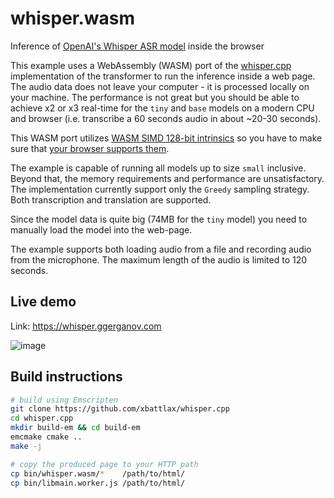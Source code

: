 # whisper.wasm

Inference of [OpenAI's Whisper ASR model](https://github.com/openai/whisper) inside the browser

This example uses a WebAssembly (WASM) port of the [whisper.cpp](https://github.com/xbattlax/whisper.cpp)
implementation of the transformer to run the inference inside a web page. The audio data does not leave your computer -
it is processed locally on your machine. The performance is not great but you should be able to achieve x2 or x3
real-time for the `tiny` and `base` models on a modern CPU and browser (i.e. transcribe a 60 seconds audio in about
~20-30 seconds).

This WASM port utilizes [WASM SIMD 128-bit intrinsics](https://emcc.zcopy.site/docs/porting/simd/) so you have to make
sure that [your browser supports them](https://webassembly.org/roadmap/).

The example is capable of running all models up to size `small` inclusive. Beyond that, the memory requirements and
performance are unsatisfactory. The implementation currently support only the `Greedy` sampling strategy. Both
transcription and translation are supported.

Since the model data is quite big (74MB for the `tiny` model) you need to manually load the model into the web-page.

The example supports both loading audio from a file and recording audio from the microphone. The maximum length of the
audio is limited to 120 seconds.

## Live demo

Link: https://whisper.ggerganov.com

![image](https://user-images.githubusercontent.com/1991296/197348344-1a7fead8-3dae-4922-8b06-df223a206603.png)

## Build instructions

```bash (v3.1.2)
# build using Emscripten
git clone https://github.com/xbattlax/whisper.cpp
cd whisper.cpp
mkdir build-em && cd build-em
emcmake cmake ..
make -j

# copy the produced page to your HTTP path
cp bin/whisper.wasm/*    /path/to/html/
cp bin/libmain.worker.js /path/to/html/
```
